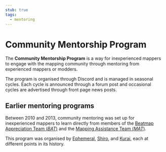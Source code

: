 ```yaml
---
stub: true
tags:
  - mentoring
---
```


# Community Mentorship Program

The **Community Mentorship Program** is a way for inexperienced mappers to engage with the mapping community through mentoring from experienced mappers or modders. 

The program is organised through Discord and is managed in seasonal cycles. Each cycle is announced through a forum post and occasional cycles are advertised through front page news posts.

<!-- TODO: fill with current mentorship information -->

## Earlier mentoring programs

Between 2010 and 2013, community mentoring was set up for inexperienced mappers to learn directly from members of the [Beatmap Appreciation Team (*BAT*)](/wiki/Modding/Beatmap_Appreciation_Team) and the [Mapping Assistance Team (*MAT*)](/wiki/Modding/Mapping_Assistance_Team).

This program was organised by [Ephemeral](https://osu.ppy.sh/users/102335), [Shiro](https://osu.ppy.sh/users/113005), and [Kurai](https://osu.ppy.sh/users/77089), each at different points in its history.
